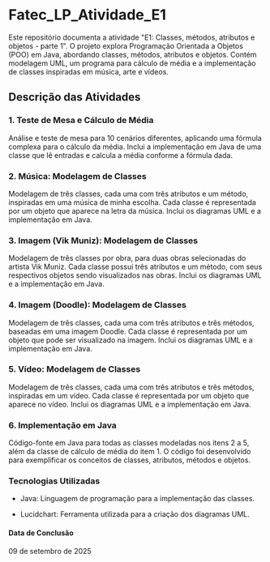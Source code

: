 # Fatec_LP_Atividade_E1
Este repositório documenta a atividade "E1: Classes, métodos, atributos e objetos - parte 1". O projeto explora Programação Orientada a Objetos (POO) em Java, abordando classes, métodos, atributos e objetos. Contém modelagem UML, um programa para cálculo de média e a implementação de classes inspiradas em música, arte e vídeos.  

## Descrição das Atividades
### 1. Teste de Mesa e Cálculo de Média
Análise e teste de mesa para 10 cenários diferentes, aplicando uma fórmula complexa para o cálculo da média. Inclui a implementação em Java de uma classe que lê entradas e calcula a média conforme a fórmula dada.

### 2. Música: Modelagem de Classes
Modelagem de três classes, cada uma com três atributos e um método, inspiradas em uma música de minha escolha. Cada classe é representada por um objeto que aparece na letra da música. Inclui os diagramas UML e a implementação em Java.

### 3. Imagem (Vik Muniz): Modelagem de Classes
Modelagem de três classes por obra, para duas obras selecionadas do artista Vik Muniz. Cada classe possui três atributos e um método, com seus respectivos objetos sendo visualizados nas obras. Inclui os diagramas UML e a implementação em Java.

### 4. Imagem (Doodle): Modelagem de Classes
Modelagem de três classes, cada uma com três atributos e três métodos, baseadas em uma imagem Doodle. Cada classe é representada por um objeto que pode ser visualizado na imagem. Inclui os diagramas UML e a implementação em Java.

### 5. Vídeo: Modelagem de Classes
Modelagem de três classes, cada uma com três atributos e três métodos, inspiradas em um vídeo. Cada classe é representada por um objeto que aparece no vídeo. Inclui os diagramas UML e a implementação em Java.

### 6. Implementação em Java
Código-fonte em Java para todas as classes modeladas nos itens 2 a 5, além da classe de cálculo de média do item 1. O código foi desenvolvido para exemplificar os conceitos de classes, atributos, métodos e objetos.

### Tecnologias Utilizadas
- Java: Linguagem de programação para a implementação das classes.

- Lucidchart: Ferramenta utilizada para a criação dos diagramas UML.

####  Data de Conclusão
09 de setembro de 2025

